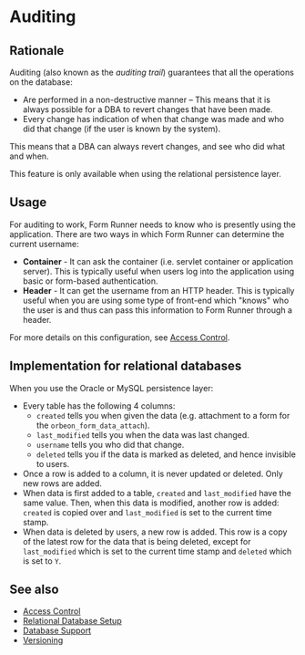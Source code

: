 # Auditing

## Rationale

Auditing (also known as the *auditing trail*) guarantees that all the operations on the database:

- Are performed in a non-destructive manner – This means that it is always possible for a DBA to revert changes that have been made.
- Every change has indication of when that change was made and who did that change (if the user is known by the system).

This means that a DBA can always revert changes, and see who did what and when.

This feature is only available when using the relational persistence layer.

## Usage

For  auditing to work, Form Runner needs to know who is presently using the application. There are two ways in which Form Runner can determine the current username:

- **Container** - It can ask the container (i.e. servlet container or application server). This is typically useful when users log into the application using basic or form-based authentication.
- **Header** - It can get the username from an HTTP header. This is typically useful when you are using some type of front-end which "knows" who the user is and thus can pass this information to Form Runner through a header.

For more details on this configuration, see [Access Control](../../form-runner/access-control/README.md).

## Implementation for relational databases

When you use the Oracle or MySQL persistence layer:

- Every table has the following 4 columns:
    - `created` tells you when given the data (e.g. attachment to a form for the `orbeon_form_data_attach`).
    - `last_modified` tells you when the data was last changed.
    - `username` tells you who did that change.
    - `deleted` tells you if the data is marked as deleted, and hence invisible to users.
- Once a row is added to a column, it is never updated or deleted. Only new rows are added.
- When data is first added to a table, `created` and `last_modified` have the same value. Then, when this data is modified, another row is added: `created` is copied over and `last_modified` is set to the current time stamp.
- When data is deleted by users, a new row is added. This row is a copy of the latest row for the data that is being deleted, except for `last_modified` which is set to the current time stamp and `deleted` which is set to `Y`.

## See also

- [Access Control](../../form-runner/access-control/README.md)
- [Relational Database Setup](relational-db.md)
- [Database Support](db-support.md)
- [Versioning](../api/persistence/versioning.md)